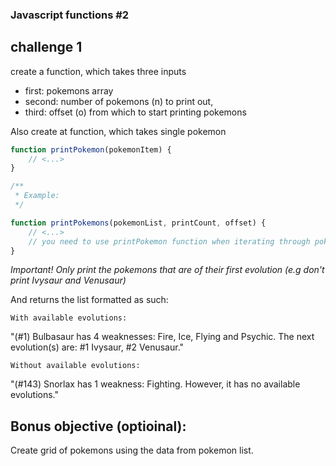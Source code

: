 ### Javascript functions #2

## challenge 1

create a function, which takes three inputs 
- first: pokemons array
- second: number of pokemons (n) to print out,
- third: offset (o) from which to start printing pokemons

Also create at function, which takes single pokemon 

````js
function printPokemon(pokemonItem) {    
    // <...>
}

````

```js
/**
 * Example:
 */

function printPokemons(pokemonList, printCount, offset) {
    // <...>
    // you need to use printPokemon function when iterating through pokemonList
}

```

*Important! Only print the pokemons that are of their first evolution (e.g don't print Ivysaur and Venusaur)*

And returns the list formatted as such:

`With available evolutions:`

"(#1) Bulbasaur has 4 weaknesses: Fire, Ice, Flying and Psychic. The next evolution(s) are: #1 Ivysaur, #2 Venusaur."

`Without available evolutions:`

"(#143) Snorlax has 1 weakness: Fighting. However, it has no available evolutions."


## Bonus objective (optioinal): 
Create grid of pokemons using the data from pokemon list.